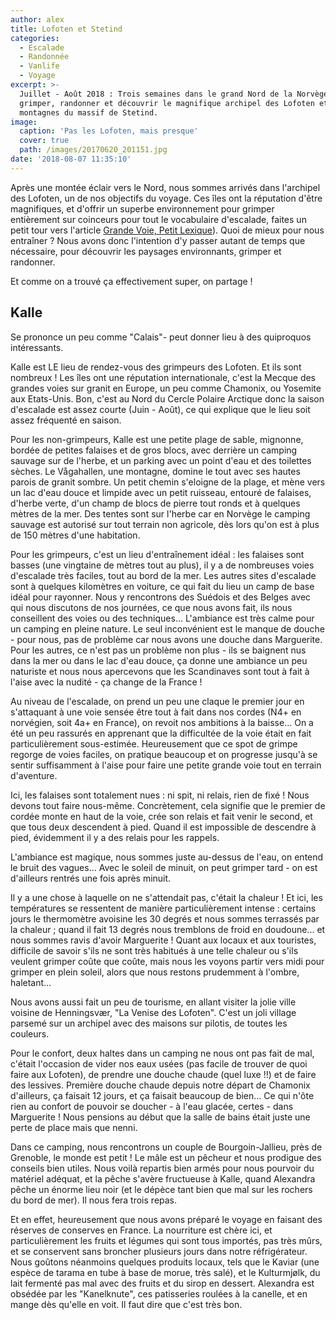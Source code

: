 ```yaml
---
author: alex
title: Lofoten et Stetind
categories:
  - Escalade
  - Randonnée
  - Vanlife
  - Voyage
excerpt: >-
  Juillet - Août 2018 : Trois semaines dans le grand Nord de la Norvège à
  grimper, randonner et découvrir le magnifique archipel des Lofoten et les
  montagnes du massif de Stetind.
image:
  caption: 'Pas les Lofoten, mais presque'
  cover: true
  path: /images/20170620_201151.jpg
date: '2018-08-07 11:35:10'
---
```

Après une montée éclair vers le Nord, nous sommes arrivés dans l'archipel des Lofoten, un de nos objectifs du voyage. Ces îles ont la réputation d'être magnifiques, et d'offrir un superbe environnement pour grimper entièrement sur coinceurs pour tout le vocabulaire d'escalade, faites un petit tour vers l'article [Grande Voie, Petit Lexique](https://www.cabris-explorateurs.com/escalade/grande-voie-et-petit-lexique/)). Quoi de mieux pour nous entraîner ? Nous avons donc l'intention d'y passer autant de temps que nécessaire, pour découvrir les paysages environnants, grimper et randonner. 

Et comme on a trouvé ça effectivement super, on partage ! 

## Kalle

Se prononce un peu comme "Calais"- peut donner lieu à des quiproquos intéressants. 

Kalle est LE lieu de rendez-vous des grimpeurs des Lofoten. Et ils sont nombreux ! Les îles ont une réputation internationale, c'est la Mecque des grandes voies sur granit en Europe, un peu comme Chamonix, ou Yosemite aux Etats-Unis. Bon, c'est au Nord du Cercle Polaire Arctique donc la saison d'escalade est assez courte (Juin - Août), ce qui explique que le lieu soit assez fréquenté en saison. 

Pour les non-grimpeurs, Kalle est une petite plage de sable, mignonne, bordée de petites falaises et de gros blocs, avec derrière un camping sauvage sur de l'herbe, et un parking avec un point d'eau et des toilettes sèches. Le Vågahallen, une montagne, domine le tout avec ses hautes parois de granit sombre. Un petit chemin s'eloigne de la plage, et mène vers un lac d'eau douce et limpide avec un petit ruisseau, entouré de falaises, d'herbe verte, d'un champ de blocs de pierre tout ronds et à quelques mètres de la mer. Des tentes sont sur l'herbe car en Norvège le camping sauvage est autorisé sur tout terrain non agricole, dès lors qu'on est à plus de 150 mètres d'une habitation. 

Pour les grimpeurs, c'est un lieu d'entraînement idéal : les falaises sont basses (une vingtaine de mètres tout au plus), il y a de nombreuses voies d'escalade très faciles, tout au bord de la mer. Les autres sites d'escalade sont à quelques kilomètres en voiture, ce qui fait du lieu un camp de base idéal pour rayonner. Nous y rencontrons des Suédois et des Belges avec qui nous discutons de nos journées, ce que nous avons fait, ils nous conseillent des voies ou des techniques... L'ambiance est très calme pour un camping en pleine nature. Le seul inconvénient est le manque de douche - pour nous, pas de problème car nous avons une douche dans Marguerite. Pour les autres, ce n'est pas un problème non plus - ils se baignent nus dans la mer ou dans le lac d'eau douce, ça donne une ambiance un peu naturiste et nous nous apercevons que les Scandinaves sont tout à fait à l'aise avec la nudité - ça change de la France !

Au niveau de l'escalade, on prend un peu une claque le premier jour en s'attaquant à une voie sensée être tout à fait dans nos cordes (N4+ en norvégien, soit 4a+ en France), on revoit nos ambitions à la baisse... On a été un peu rassurés en apprenant que la difficultée de la voie était en fait particulièrement sous-estimée. Heureusement que ce spot de grimpe regorge de voies faciles, on pratique beaucoup et on progresse jusqu'à se sentir suffisamment à l'aise pour faire une petite grande voie tout en terrain d'aventure. 

Ici, les falaises sont totalement nues : ni spit, ni relais, rien de fixé ! Nous devons tout faire nous-même. Concrètement, cela signifie que le premier de cordée monte en haut de la voie, crée son relais et fait venir le second, et que tous deux descendent à pied. Quand il est impossible de descendre à pied, évidemment il y a des relais pour les rappels. 

L'ambiance est magique, nous sommes juste au-dessus de l'eau, on entend le bruit des vagues... Avec le soleil de minuit, on peut grimper tard - on est d'ailleurs rentrés une fois après minuit. 

Il y a une chose à laquelle on ne s'attendait pas, c'était la chaleur ! Et ici, les températures se ressentent de manière particulièrement intense : certains jours le thermomètre avoisine les 30 degrés et nous sommes terrassés par la chaleur ; quand il fait 13 degrés nous tremblons de froid en doudoune... et nous sommes ravis d'avoir Marguerite ! Quant aux locaux et aux touristes, difficile de savoir s'ils ne sont très habitués à une telle chaleur ou s'ils veulent grimper coûte que coûte, mais nous les voyons partir vers midi pour grimper en plein soleil, alors que nous restons prudemment à l'ombre, haletant... 

Nous avons aussi fait un peu de tourisme, en allant visiter la jolie ville voisine de Henningsvær, "La Venise des Lofoten". C'est un joli village parsemé sur un archipel avec des maisons sur pilotis, de toutes les couleurs. 

Pour le confort, deux haltes dans un camping ne nous ont pas fait de mal, c'était l'occasion de vider nos eaux usées (pas facile de trouver de quoi faire aux Lofoten), de prendre une douche chaude (quel luxe !!) et de faire des lessives. Première douche chaude depuis notre départ de Chamonix d'ailleurs, ça faisait 12 jours, et ça faisait beaucoup de bien... Ce qui n'ôte rien au confort de pouvoir se doucher - à l'eau glacée, certes - dans Marguerite ! Nous pensions au début que la salle de bains était juste une perte de place mais que nenni. 

Dans ce camping, nous rencontrons un couple de Bourgoin-Jallieu, près de Grenoble, le monde est petit ! Le mâle est un pêcheur et nous prodigue des conseils bien utiles. Nous voilà repartis bien armés pour nous pourvoir du matériel adéquat, et la pêche s'avère fructueuse à Kalle, quand Alexandra pêche un énorme lieu noir (et le dépèce tant bien que mal sur les rochers du bord de mer). Il nous fera trois repas. 

Et en effet, heureusement que nous avons préparé le voyage en faisant des réserves de conserves en France. La nourriture est chère ici, et particulièrement les fruits et légumes qui sont tous importés, pas très mûrs, et se conservent sans broncher plusieurs jours dans notre réfrigérateur. Nous goûtons néanmoins quelques produits locaux, tels que le Kaviar (une espèce de tarama en tube à base de morue, très salé), et le Kulturmjølk, du lait fermenté pas mal avec des fruits et du sirop en dessert. Alexandra est obsédée par les "Kanelknute", ces patisseries roulées à la canelle, et en mange dès qu'elle en voit. Il faut dire que c'est très bon.
